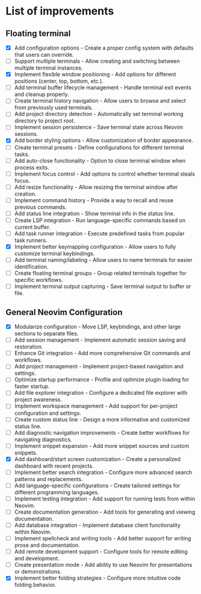 # List of improvements

## Floating terminal
- [x] Add configuration options - Create a proper config system with defaults that users can override.
- [ ] Support multiple terminals - Allow creating and switching between multiple terminal instances.
- [x] Implement flexible window positioning - Add options for different positions (center, top, bottom, etc.).
- [ ] Add terminal buffer lifecycle management - Handle terminal exit events and cleanup properly.
- [ ] Create terminal history navigation - Allow users to browse and select from previously used terminals.
- [ ] Add project directory detection - Automatically set terminal working directory to project root.
- [ ] Implement session persistence - Save terminal state across Neovim sessions.
- [x] Add border styling options - Allow customization of border appearance.
- [ ] Create terminal presets - Define configurations for different terminal tasks.
- [ ] Add auto-close functionality - Option to close terminal window when process exits.
- [ ] Implement focus control - Add options to control whether terminal steals focus.
- [ ] Add resize functionality - Allow resizing the terminal window after creation.
- [ ] Implement command history - Provide a way to recall and reuse previous commands.
- [ ] Add status line integration - Show terminal info in the status line.
- [ ] Create LSP integration - Run language-specific commands based on current buffer.
- [ ] Add task runner integration - Execute predefined tasks from popular task runners.
- [x] Implement better keymapping configuration - Allow users to fully customize terminal keybindings.
- [ ] Add terminal naming/labeling - Allow users to name terminals for easier identification.
- [ ] Create floating terminal groups - Group related terminals together for specific workflows.
- [ ] Implement terminal output capturing - Save terminal output to buffer or file.

## General Neovim Configuration
- [x] Modularize configuration - Move LSP, keybindings, and other large sections to separate files.
- [ ] Add session management - Implement automatic session saving and restoration.
- [ ] Enhance Git integration - Add more comprehensive Git commands and workflows.
- [ ] Add project management - Implement project-based navigation and settings.
- [ ] Optimize startup performance - Profile and optimize plugin loading for faster startup.
- [ ] Add file explorer integration - Configure a dedicated file explorer with project awareness.
- [ ] Implement workspace management - Add support for per-project configuration and settings.
- [ ] Create custom status line - Design a more informative and customized status line.
- [ ] Add diagnostic navigation improvements - Create better workflows for navigating diagnostics.
- [ ] Implement snippet expansion - Add more snippet sources and custom snippets.
- [x] Add dashboard/start screen customization - Create a personalized dashboard with recent projects.
- [ ] Implement better search integration - Configure more advanced search patterns and replacements.
- [ ] Add language-specific configurations - Create tailored settings for different programming languages.
- [ ] Implement testing integration - Add support for running tests from within Neovim.
- [ ] Create documentation generation - Add tools for generating and viewing documentation.
- [ ] Add database integration - Implement database client functionality within Neovim.
- [ ] Implement spellcheck and writing tools - Add better support for writing prose and documentation.
- [ ] Add remote development support - Configure tools for remote editing and development.
- [ ] Create presentation mode - Add ability to use Neovim for presentations or demonstrations.
- [x] Implement better folding strategies - Configure more intuitive code folding behavior.
